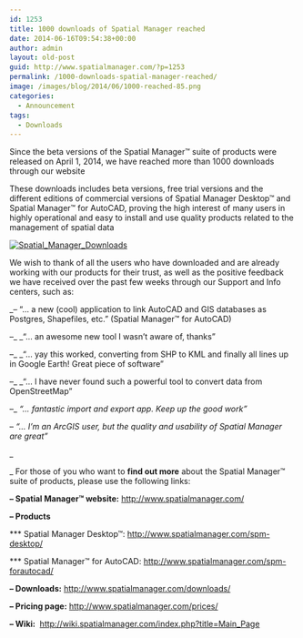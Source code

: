 ```yaml
---
id: 1253
title: 1000 downloads of Spatial Manager reached
date: 2014-06-16T09:54:38+00:00
author: admin
layout: old-post
guid: http://www.spatialmanager.com/?p=1253
permalink: /1000-downloads-spatial-manager-reached/
image: /images/blog/2014/06/1000-reached-85.png
categories:
  - Announcement
tags:
  - Downloads
---
```

Since the beta versions of the Spatial Manager™ suite of products were released on April 1, 2014, we have reached more than 1000 downloads through our website <!--more-->

These downloads includes beta versions, free trial versions and the different editions of commercial versions of Spatial Manager Desktop™ and Spatial Manager™ for AutoCAD, proving the high interest of many users in highly operational and easy to install and use quality products related to the management of spatial data

<a href="/images/blog/2014/06/Spatial_Manager_Downloads.png" target="_blank" rel="nofollow"><img src="/images/blog/2014/06/Spatial_Manager_Downloads.png" alt="Spatial_Manager_Downloads" width="625" height="348" srcset="/images/blog/2014/06/Spatial_Manager_Downloads.png 745w, /images/blog/2014/06/Spatial_Manager_Downloads-300x167.png 300w, /images/blog/2014/06/Spatial_Manager_Downloads-624x347.png 624w" sizes="(max-width: 625px) 100vw, 625px" /></a>

We wish to thank of all the users who have downloaded and are already working with our products for their trust, as well as the positive feedback we have received over the past few weeks through our Support and Info centers, such as:

_&#8211; &#8220;… a new (cool) application to link AutoCAD and GIS databases as Postgres, Shapefiles, etc.&#8221; (Spatial Manager™ for AutoCAD)
  
&#8211;_ _&#8220;… an awesome new tool I wasn&#8217;t aware of, thanks&#8221;
  
&#8211;_ _&#8220;… yay this worked, converting from SHP to KML and finally all lines up in Google Earth! Great piece of software&#8221;
  
&#8211;_ _&#8220;… I have never found such a powerful tool to convert data from OpenStreetMap&#8221;
  
&#8211;_ _&#8220;… fantastic import and export app. Keep up the good work&#8221;_
  
&#8211; _&#8220;… I&#8217;m an ArcGIS user, but the quality and usability of Spatial Manager are great&#8221;_

_
  
_ For those of you who want to **find out more** about the Spatial Manager™ suite of products, please use the following links:

**&#8211; Spatial Manager™ website:** <a title="Spatial Manager website" href="http://www.spatialmanager.com/" target="_blank" rel="nofollow">http://www.spatialmanager.com/</a>
  
**&#8211; Products**
  
\*** Spatial Manager Desktop™: <a title="Spatial Manager Desktop page" href="http://www.spatialmanager.com/spm-desktop/" target="_blank" rel="nofollow">http://www.spatialmanager.com/spm-desktop/</a>
  
\*** Spatial Manager™ for AutoCAD: <a title="Spatial Manager for AutoCAD page" href="http://www.spatialmanager.com/spm-forautocad/" target="_blank" rel="nofollow">http://www.spatialmanager.com/spm-forautocad/</a>
  
**&#8211; Downloads:** <a title="Spatial Manager Downloads page" href="http://www.spatialmanager.com/downloads/" target="_blank" rel="nofollow">http://www.spatialmanager.com/downloads/</a>
  
**&#8211; Pricing page:** <a title="Spatial Manager Prices page" href="http://www.spatialmanager.com/prices/" target="_blank" rel="nofollow">http://www.spatialmanager.com/prices/</a>
  
**&#8211; Wiki:**  <a title="Spatial Manager Wiki" href="http://wiki.spatialmanager.com/index.php?title=Main_Page" target="_blank" rel="nofollow">http://wiki.spatialmanager.com/index.php?title=Main_Page</a>